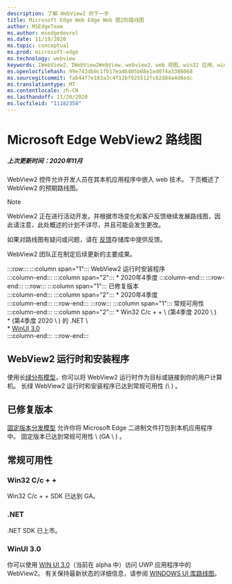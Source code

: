 ```yaml
---
description: 了解 WebView2 的下一步
title: Microsoft Edge Web Edge Web 图2的路线图
author: MSEdgeTeam
ms.author: msedgedevrel
ms.date: 11/19/2020
ms.topic: conceptual
ms.prod: microsoft-edge
ms.technology: webview
keywords: IWebView2、IWebView2WebView、webview2、web 视图、win32 应用、win32、edge、ICoreWebView2、ICoreWebView2Host、浏览器控件、边缘 html
ms.openlocfilehash: 99e743db0c1fb17ea46405b08e1ed074a3386068
ms.sourcegitcommit: fab44f7e183a3c4f12bf925512fc62d84a4d6edc
ms.translationtype: MT
ms.contentlocale: zh-CN
ms.lasthandoff: 11/20/2020
ms.locfileid: "11182358"
---
```

# Microsoft Edge WebView2 路线图  

##### 上次更新时间：2020年11月  

WebView2 控件允许开发人员在其本机应用程序中嵌入 web 技术。  下页概述了 WebView2 的预期路线图。  

> [!NOTE]
> WebView2 正在进行活动开发，并根据市场变化和客户反馈继续发展路线图，因此请注意，此处概述的计划不详尽，并且可能会发生更改。  

如果对路线图有疑问或问题，请在 [反馈][GithubMicrosoftedgeWebviewfeedbackMain]存储库中提供反馈。  

WebView2 团队正在制定后续更新的主要成果。  

:::row:::
   :::column span="1":::
      WebView2 运行时安装程序  
   :::column-end:::
   :::column span="2":::
      *   2020年4季度
   :::column-end:::
:::row-end:::
:::row:::
   :::column span="1":::
      已修复版本  
   :::column-end:::
   :::column span="2":::
      *   2020年4季度  
   :::column-end:::
:::row-end:::
:::row:::
   :::column span="1":::
      常规可用性  
   :::column-end:::
   :::column span="2":::
      *   Win32 C/c + + \ (第4季度 2020 \ )   
      *    (第4季度 2020 \ ) 的 .NET \  
      *   [WinUI 3.0][GithubMicrosoftUiXamlRoadmap]  
   :::column-end:::
:::row-end:::  

## WebView2 运行时和安装程序  

使用长[绿分布模型][ConceptDistributionEvergreenModel]，你可以将 WebView2 运行时作为目标或链接到你的用户计算机。  长绿 WebView2 运行时和安装程序已达到常规可用性 (\ ) 。  

## 已修复版本  

[固定版本分发模型][ConceptsDistributionFixedVersionModel] 允许你将 Microsoft Edge 二进制文件打包到本机应用程序中。  固定版本已达到常规可用性 \ (GA \ ) 。  

## 常规可用性  

### Win32 C/c + +  

Win32 C/c + + SDK 已达到 GA。  

### .NET  

.NET SDK 已上市。 

### WinUI 3.0  

你可以使用 [WIN UI 3.0][UwpToolkitsWinui3Index]（当前在 alpha 中）访问 UWP 应用程序中的 WebView2。  有关保持最新状态的详细信息，请参阅 [WINDOWS UI 库路线图][GithubMicrosoftUiXamlRoadmap]。  

<!-- links -->  

[ConceptDistributionEvergreenModel]: ./concepts/distribution.md#evergreen-distribution-mode "长绿分布模型-使用 WebView2 | 的应用程序分布Microsoft 文档"  
[ConceptsDistributionFixedVersionModel]: ./concepts/distribution.md#fixed-version-distribution-mode "固定版本分布模型-使用 WebView2 | 的应用程序的分发Microsoft 文档"  

[UwpToolkitsWinui3Index]: /uwp/toolkits/winui3/index "Windows UI 库3.0 预览 1 (可能 2020) |Microsoft 文档"  

[GithubMicrosoftedgeWebviewfeedbackMain]: https://github.com/MicrosoftEdge/WebViewFeedback "Web 视图反馈-MicrosoftEdge/WebViewFeedback |GitHub"  

[GithubMicrosoftUiXamlRoadmap]: https://github.com/microsoft/microsoft-ui-xaml/blob/master/docs/roadmap.md "Windows UI 库路线图-microsoft/microsoft-UI-xaml |GitHub"  

